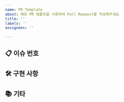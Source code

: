 ```yaml
---
name: PR Template
about: 해당 PR 템플릿을 사용하여 Pull Request를 작성해주세요
title: ''
labels: ''
assignees: ''

---
```


## 📋 이슈 번호
## 🛠 구현 사항
## 📚 기타
